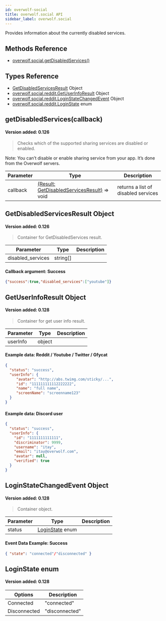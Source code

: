 ```yaml
---
id: overwolf-social
title: overwolf.social API
sidebar_label: overwolf.social
---
```


Provides information about the currently disabled services.

## Methods Reference

* [overwolf.social.getDisabledServices()](#getdisabledservicescallback)

## Types Reference

* [GetDisabledServicesResult](#getDisabledServicesResult-object) Object
* [overwolf.social.reddit.GetUserInfoResult](#getuserinforesult-object) Object
* [overwolf.social.reddit.LoginStateChangedEvent](#loginstatechangedevent-object) Object
* [overwolf.social.reddit.LoginState](#loginstate-enum) enum

## getDisabledServices(callback)
#### Version added: 0.126

> Checks which of the supported sharing services are disabled or enabled.

Note: You can’t disable or enable sharing service from your app. It’s done from the Overwolf servers.

Parameter | Type                       | Description                                                             |
--------- | ---------------------------| ----------------------------------------------------------------------- |
callback  | [(Result: GetDisabledServicesResult)](#getdisabledservicesresult-object) => void  | returns a list of disabled services     |

## GetDisabledServicesResult Object
#### Version added: 0.126

> Container for GetDisabledServices result.

Parameter         | Type                                       | Description             |
------------------| -------------------------------------------| ----------------------- |
disabled_services | string[]                                   |                         | 

#### Callback argument: Success

```json
{"success":true,"disabled_services":["youtube"]}
```

## GetUserInfoResult Object
#### Version added: 0.128

> Container for get user info result.

Parameter         | Type          | Description             |
------------------| --------------| ----------------------- |
userInfo          | object        |                         | 

#### Example data: Reddit / Youtube / Twitter / Gfycat

```json
{
  "status": "success",
  "userInfo": {
     "avatar": "http://abs.twimg.com/sticky/...", 
     "id": "111111111112222222", 
     "name": "full name", 
     "screenName": "screenname123"
  }
}
```

#### Example data: Discord user

```json
{
  "status": "success",
  "userInfo": {
    "id": "1111111111111",
    "discriminator": 9999,
    "username": "itay",
    "email": "itay@overwolf.com",
    "avatar": null,
    "verified": true
  }
}
```

## LoginStateChangedEvent Object
#### Version added: 0.128

> Container object.

Parameter              | Type                                 | Description                                    |
---------------------- | -------------------------------------| ---------------------------------------------- |
status                 | [LoginState](#loginstate-enum) enum  |                                                |

#### Event Data Example: Success

```json
{ "state": "connected"/"disconnected" }
```

## LoginState enum
#### Version added: 0.128

| Options      | Description                                                            |
|--------------| -----------------------------------------------------------------------|
| Connected    | "connected"                                                            |
| Disconnected | "disconnected"                                                         |
